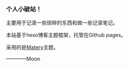 ### 个人小破站！

主要用于记录一些琐碎的东西和做一些记录笔记。

本站基于hexo博客主题框架，托管在Github pages。

采用的是[Matery]([https://github.com/blinkfox/hexo-theme-matery)主题。

————Moon

